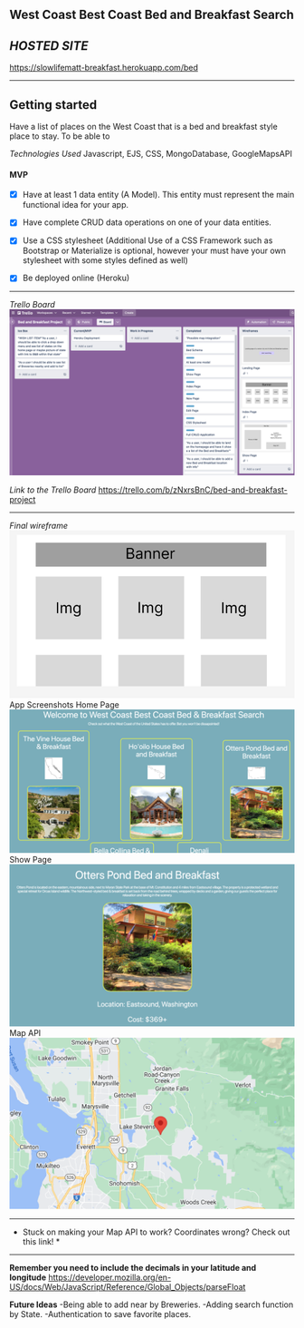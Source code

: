 **West Coast Best Coast Bed and Breakfast Search**
----
*HOSTED SITE*
----
 https://slowlifematt-breakfast.herokuapp.com/bed 

------------------------

**Getting started**
-----
Have a list of places on the West Coast that is a bed and breakfast style place to stay. To be able to

*Technologies Used*
Javascript, EJS, CSS, MongoDatabase, GoogleMapsAPI
#### MVP
-[x] Have at least 1 data entity (A Model). This entity must represent the main functional idea for your app.

-[x] Have complete CRUD data operations on one of your data entities.

-[x] Use a CSS stylesheet (Additional Use of a CSS Framework such as Bootstrap or Materialize is optional, however your must have your own stylesheet with some styles defined as well)

-[x] Be deployed online (Heroku)
------------------------
*Trello Board*
![](public/css/img/Screen%20Shot%202022-11-07%20at%205.05.13%20PM%20(3).png)

*Link to the Trello Board*
https://trello.com/b/zNxrsBnC/bed-and-breakfast-project

------------------------
*Final wireframe*
![](public/css/img/Screen%20Shot%202022-11-08%20at%204.01.53%20PM%20(3).png)
App Screenshots 
Home Page
![](public/css/img/Screen%20Shot%202022-11-07%20at%205.24.05%20PM%20(3).png)
Show Page
![](public/css/img/Screen%20Shot%202022-11-07%20at%205.17.42%20PM%20(3).png)
Map API
![](public/css/img/Screen%20Shot%202022-11-07%20at%205.17.35%20PM%20(3).png)

----
* Stuck on making your Map API to work? Coordinates wrong? Check out this link! *
----
**Remember you need to include the decimals in your latitude and longitude**
https://developer.mozilla.org/en-US/docs/Web/JavaScript/Reference/Global_Objects/parseFloat

**Future Ideas**
-Being able to add near by Breweries.
-Adding search function by State.
-Authentication to save favorite places.